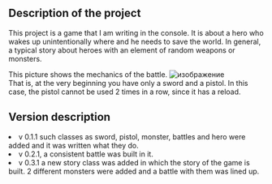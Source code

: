 <h2>Description of the project</h2>
This project is a game that I am writing in the console. It is about a hero who wakes up unintentionally where and he needs to save the world. In general, a typical story about heroes with an element of random weapons or monsters.

This picture shows the mechanics of the battle. 
![изображение](https://user-images.githubusercontent.com/90257039/140470479-174baddd-abce-49ad-9276-94027b409543.png)
<br>
That is, at the very beginning you have only a sword and a pistol. In this case, the pistol cannot be used 2 times in a row, since it has a reload. 


<h2>Version description </h2>
<yl>
<li> v 0.1.1 such classes as sword, pistol, monster, battles and hero were added and it was written what they do.</li>
<li> v 0.2.1, a consistent battle was built in it.</li>
<li> v 0.3.1 a new story class was added in which the story of the game is built. 2 different monsters were added and a battle with them was lined up.</li> 
<yl>

